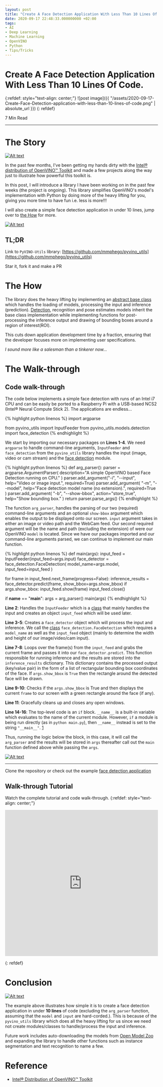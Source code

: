 ```yaml
---
layout: post
title: "Create A Face Detection Application With Less Than 10 Lines Of Code"
date: 2020-09-17 22:48:33.000000000 +02:00
tags:
- AI
- Deep Learning
- Machine Learning
- OpenVINO
- Python
- Tips/Tricks
---
```

# Create A Face Detection Application With Less Than 10 Lines Of Code.

{:refdef: style="text-align: center;"}
![post image]({{ "/assets/2020-09-17-Create-Face-Detection-application-with-less-than-10-lines-of-code.png" | absolute_url }})
{: refdef}

7 Min Read

-----------------------------------------------------------------------------------------

# The Story


[![Alt text](https://user-images.githubusercontent.com/7910856/130939787-22521541-8b99-4749-9df8-7c6c334f299f.png)](https://imp.i115008.net/c/2851051/803076/11298)

In the past few months, I've been getting my hands dirty with the [Intel® distribution of OpenVINO™ Toolkit](https://software.intel.com/content/www/us/en/develop/tools/openvino-toolkit.html) and made a few projects along the way just to illustrate how powerful this toolkit is.

In this post, I will introduce a library I have been working on in the past few weeks (the project is ongoing). This library simplifies OpenVINO's model's implementation with Python by doing more of the heavy lifting for you, giving you more time to have fun i.e. less is more!!!

I will also create a simple face detection application in under 10 lines, jump over to [the How](#the-how) for more.


[![Alt text](https://user-images.githubusercontent.com/7910856/130939787-22521541-8b99-4749-9df8-7c6c334f299f.png)](https://imp.i115008.net/c/2851051/803076/11298)

## TL;DR

Link to `PyVINO-Utils` library: [https://github.com/mmphego/pyvino_utils](https://github.com/mmphego/pyvino_utils)

Star it, fork it and make a PR

# The How
The library does the heavy lifting by implementing an [abstract base class](https://github.com/mmphego/pyvino_utils/blob/master/pyvino_utils/models/openvino_base/base_model.py) which handles the loading of models, processing the input and inference (prediction).
[Detection](https://github.com/mmphego/pyvino_utils/blob/master/pyvino_utils/models/detection/face_detection.py), recognition and pose estimates models inherit the base class implementation while implementing functions for post-processing the inference output and drawing of bounding boxes around a region of interest(ROI).

This cuts down application development time by a fraction, ensuring that the developer focuses more on implementing user specifications.

*I sound more like a salesman than a tinkerer now...*

# The Walk-through

## Code walk-through
The code below implements a simple face detection with runs of an Intel i7 CPU and can be easily be ported to a Raspberry Pi with a USB-based NCS2 (Intel® Neural Compute Stick 2). The applications are endless...

{% highlight python linenos %}
import argparse

from pyvino_utils import InputFeeder
from pyvino_utils.models.detection import face_detection
{% endhighlight %}

We start by importing our necessary packages on **Lines 1-4**. We need `argparse` to handle command-line arguments, `InputFeeder` and `face_detection` from the `pyvino_utils` library handles the input (image, video or cam stream) and the [face detection](https://github.com/mmphego/pyvino_utils/blob/master/pyvino_utils/models/detection/face_detection.py) module.

{% highlight python linenos %}
def arg_parser():
  parser = argparse.ArgumentParser(
     description="A simple OpenVINO based Face Detection running on CPU."
   )
  parser.add_argument("-i", "--input", help="Video or image input.", required=True)
  parser.add_argument(
    "-m", "--model", help="Face detection model name (no extension).", required=True
   )
  parser.add_argument(
    "-b", "--show-bbox", action="store_true", help="Show bounding box."
   )
  return parser.parse_args()
{% endhighlight %}

The function `arg_parser`, handles the parsing of our two (required) command-line arguments and an optional `show-bbox` argument which enables the output to be displayed onto our screen.
`input` argument takes in either an image or video path and the WebCam feed. Our second required argument will be the name and path (excluding the extension) of were our OpenVINO `model` is located. Since we have our packages imported and our command-line arguments parsed, we can continue to implement our main function.

{% highlight python linenos %}
def main(args):
   input_feed = InputFeeder(input_feed=args.input)
   face_detector = face_detection.FaceDetection(
     model_name=args.model, input_feed=input_feed
   )

  for frame in input_feed.next_frame(progress=False):
     inference_results = face_detector.predict(frame, show_bbox=args.show_bbox)
    if args.show_bbox:
      input_feed.show(frame)
   input_feed.close()


if __name__ == "__main__":
   args = arg_parser()
  main(args)
{% endhighlight %}

**Line 2**: Handles the `InputFeeder` which is a [class](https://github.com/mmphego/pyvino_utils/blob/master/pyvino_utils/input_handler/input_feeder.py) that mainly handles the input and creates an object `input_feed` which will be used later.

**Line 3-5**: Creates a `face_detector` object which will process the input and inference. We call the [class](https://github.com/mmphego/pyvino_utils/blob/master/pyvino_utils/models/detection/face_detection.py) `face_detection.FaceDetection` which requires a `model_name` as well as the `input_feed` object (mainly to determine the width and height of our image/video/cam input).

**Line 7-8**: Loops over the frame(s) from the `input_feed` and grabs the current frame and passes it into our `face_detector.predict`. This function responsible for running inference and the results are stored into the `inference_results` dictionary. This dictionary contains the processed output (key/value pair) in the form of a list of rectangular bounding box coordinates of the face. If `args.show_bbox` is `True` then the rectangle around the detected face will be drawn.

**Line 9-10**: Checks if the `args.show_bbox` is True and then displays the current `frame` to our screen with a green rectangle around the face (if any).

**Line 11**: Gracefully cleans up and closes any open windows.

**Line 14-16**: The top-level code is an `if` block. `__name__` is a built-in variable which evaluates to the name of the current module. However, `if` a module is being run directly (as in `python main.py`), then `__name__` instead is set to the string `"__main__"`. [1](https://stackoverflow.com/a/419189)

Thus, running the logic below the block, in this case, it will call the `arg_parser` and the results will be stored in `args` thereafter call out the `main` function defined above while passing the `args`.


[![Alt text](https://user-images.githubusercontent.com/7910856/130939787-22521541-8b99-4749-9df8-7c6c334f299f.png)](https://imp.i115008.net/c/2851051/803076/11298)


---

Clone the repository or check out the example [face detection application](https://github.com/mmphego/pyvino_utils/tree/master/examples/face_detection)

## Walk-through Tutorial

Watch the complete tutorial and code walk-through.
{:refdef: style="text-align: center;"}
<p><div>
<iframe width="100%" height="480" src="https://www.youtube.com/embed/mOG-6VfB2cI" frameborder="0" allow="accelerometer; autoplay; encrypted-media; gyroscope; picture-in-picture" allowfullscreen></iframe>
</div></p>
{: refdef}

# Conclusion


[![Alt text](https://user-images.githubusercontent.com/7910856/130939787-22521541-8b99-4749-9df8-7c6c334f299f.png)](https://imp.i115008.net/c/2851051/803076/11298)

The example above illustrates how simple it is to create a face detection application in under **10 lines** of code (excluding the `arg_parser` function, assuming that the `model` and `input` are hard-corded.). This is because of the `pyvino_utils` library which does all the heavy lifting for us since we need not create modules/classes to handle/process the input and inference.

Future work includes auto-downloading the models from [Open Model Zoo](https://github.com/openvinotoolkit/open_model_zoo) and expanding the library to handle other functions such as instance segmentation and text recognition to name a few.

# Reference

- [Intel® Distribution of OpenVINO™ Toolkit](https://software.intel.com/content/www/us/en/develop/tools/openvino-toolkit.html)
